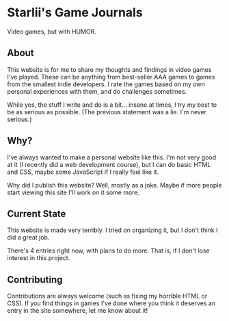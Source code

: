 # Starlii's Game Journals

Video games, but with HUMOR.

## About

This website is for me to share my thoughts and findings in video games I've played. These can be anything from best-seller AAA games to games from the smallest indie developers. I rate the games based on my own personal experiences with them, and do challenges sometimes.

While yes, the stuff I write and do is a bit... insane at times, I try my best to be as serious as possible. (The previous statement was a lie. I'm never serious.)

## Why?

I've always wanted to make a personal website like this. I'm not very good at it (I recently did a web development course), but I can do basic HTML and CSS, maybe some JavaScript if I really feel like it.

Why did I publish this website? Well, mostly as a joke. Maybe if more people start viewing this site I'll work on it some more.

## Current State

This website is made very terribly. I tried on organizing it, but I don't think I did a great job.

There's 4 entries right now, with plans to do more. That is, if I don't lose interest in this project.

## Contributing

Contributions are always welcome (such as fixing my horrible HTML or CSS). If you find things in games I've done where you think it deserves an entry in the site somewhere, let me know about it!
